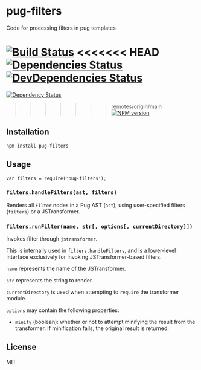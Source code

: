# pug-filters

Code for processing filters in pug templates

[![Build Status](https://img.shields.io/travis/pugjs/pug-filters/master.svg)](https://travis-ci.org/pugjs/pug-filters)
<<<<<<< HEAD
[![Dependencies Status](https://david-dm.org/pugjs/pug/status.svg?path=packages/pug-filters)](https://david-dm.org/pugjs/pug?path=packages/pug-filters)
[![DevDependencies Status](https://david-dm.org/pugjs/pug/dev-status.svg?path=packages/pug-filters)](https://david-dm.org/pugjs/pug?path=packages/pug-filters&type=dev)
=======
[![Dependency Status](https://img.shields.io/david/pugjs/pug-filters.svg)](https://david-dm.org/pugjs/pug-filters)
>>>>>>> remotes/origin/main
[![NPM version](https://img.shields.io/npm/v/pug-filters.svg)](https://www.npmjs.org/package/pug-filters)

## Installation

    npm install pug-filters

## Usage

```
var filters = require('pug-filters');
```

### `filters.handleFilters(ast, filters)`

Renders all `Filter` nodes in a Pug AST (`ast`), using user-specified filters (`filters`) or a JSTransformer.

### `filters.runFilter(name, str[, options[, currentDirectory]])`

Invokes filter through `jstransformer`.

This is internally used in `filters.handleFilters`, and is a lower-level interface exclusively for invoking JSTransformer-based filters.

`name` represents the name of the JSTransformer.

`str` represents the string to render.

`currentDirectory` is used when attempting to `require` the transformer module.

`options` may contain the following properties:

- `minify` (boolean): whether or not to attempt minifying the result from the transformer. If minification fails, the original result is returned.

## License

  MIT
